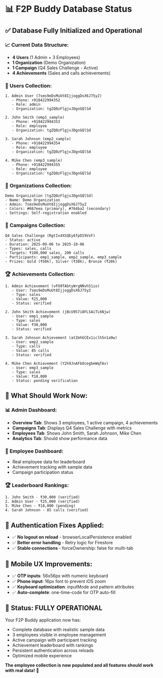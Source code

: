 # 📊 F2P Buddy Database Status

## ✅ **Database Fully Initialized and Operational**

### 📈 **Current Data Structure:**
- **4 Users** (1 Admin + 3 Employees)
- **1 Organization** (Demo Organization)
- **1 Campaign** (Q4 Sales Challenge - Active)
- **4 Achievements** (Sales and calls achievements)

### 👤 **Users Collection:**
```
1. Admin User (7sms9eDsMuUt8IjjoggDsX6J75y2)
   - Phone: +918422994352
   - Role: admin
   - Organization: tgZQ0zFlgjvJDgnGQlSd

2. John Smith (emp1_sample)
   - Phone: +918422994353
   - Role: employee
   - Organization: tgZQ0zFlgjvJDgnGQlSd

3. Sarah Johnson (emp2_sample)  
   - Phone: +918422994354
   - Role: employee
   - Organization: tgZQ0zFlgjvJDgnGQlSd

4. Mike Chen (emp3_sample)
   - Phone: +918422994355
   - Role: employee
   - Organization: tgZQ0zFlgjvJDgnGQlSd
```

### 🏢 **Organizations Collection:**
```
Demo Organization (tgZQ0zFlgjvJDgnGQlSd)
- Name: Demo Organization
- Admin: 7sms9eDsMuUt8IjjoggDsX6J75y2
- Colors: #667eea (primary), #764ba2 (secondary)
- Settings: Self-registration enabled
```

### 🎯 **Campaigns Collection:**
```
Q4 Sales Challenge (RgtIx4XSQEy6fpDI9VxF)
- Status: active
- Duration: 2025-09-06 to 2025-10-06
- Types: sales, calls
- Targets: ₹100,000 sales, 200 calls
- Participants: emp1_sample, emp2_sample, emp3_sample
- Prizes: Gold (₹50k), Silver (₹30k), Bronze (₹20k)
```

### 🏆 **Achievements Collection:**
```
1. Admin Achievement (vFO9TAbtyWrgNNvh51io)
   - User: 7sms9eDsMuUt8IjjoggDsX6J75y2
   - Type: sales
   - Value: ₹25,000
   - Status: verified

2. John Smith Achievement (jBcU957i8FLSAiTL6Njw)
   - User: emp1_sample  
   - Type: sales
   - Value: ₹30,000
   - Status: verified

3. Sarah Johnson Achievement (atZmhGCEx1iclh5n1a9w)
   - User: emp2_sample
   - Type: calls
   - Value: 85 calls
   - Status: verified

4. Mike Chen Achievement (Y2h9JnAFbOcegbeWqfAv)
   - User: emp3_sample
   - Type: sales 
   - Value: ₹18,000
   - Status: pending verification
```

## 🎯 **What Should Work Now:**

### 📊 **Admin Dashboard:**
- **Overview Tab**: Shows 3 employees, 1 active campaign, 4 achievements
- **Campaigns Tab**: Displays Q4 Sales Challenge with metrics
- **Employees Tab**: Shows John Smith, Sarah Johnson, Mike Chen
- **Analytics Tab**: Should show performance data

### 📱 **Employee Dashboard:**
- Real employee data for leaderboard
- Achievement tracking with sample data
- Campaign participation status

### 🏆 **Leaderboard Rankings:**
```
1. John Smith - ₹30,000 (verified)
2. Admin User - ₹25,000 (verified) 
3. Mike Chen - ₹18,000 (pending)
4. Sarah Johnson - 85 calls (verified)
```

## 🔧 **Authentication Fixes Applied:**
- ✅ **No logout on reload** - browserLocalPersistence enabled
- ✅ **Better error handling** - Retry logic for Firestore
- ✅ **Stable connections** - forceOwnership: false for multi-tab

## 📱 **Mobile UX Improvements:**
- ✅ **OTP inputs**: 56x56px with numeric keyboard
- ✅ **Phone input**: 16px font to prevent iOS zoom
- ✅ **Keyboard optimization**: inputMode and pattern attributes
- ✅ **Auto-complete**: one-time-code for OTP auto-fill

## 🚀 **Status: FULLY OPERATIONAL**

Your F2P Buddy application now has:
- Complete database with realistic sample data
- 3 employees visible in employee management
- Active campaign with participant tracking
- Achievement leaderboard with rankings
- Persistent authentication across reloads
- Optimized mobile experience

**The employee collection is now populated and all features should work with real data!** 🎉